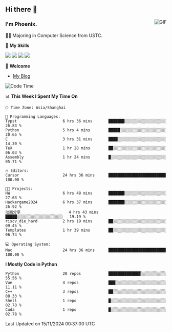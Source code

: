 ## Hi there 👋
<img align="right" alt="GIF" src="https://raw.githubusercontent.com/JoeyBling/JoeyBling/master/pic/pusheencode.gif" />

### I'm Phoenix.

👨‍🎓 Majoring in Computer Science from USTC.

🌟 **My Skills**

![](https://img.shields.io/badge/-Python-3e74a2?style=flat-square&logo=Python&logoColor=fff)
![](https://img.shields.io/badge/-C++-9f62a5?style=flat&logo=cplusplus&logoColor=white)
![](https://img.shields.io/badge/-Linux-185886?style=flat-square&logo=Linux&logoColor=fff)
![](https://img.shields.io/badge/-Rust-ff4136?style=flat-square&logo=Rust&logoColor=fff)

💬 **Welcome**

- [My Blog](https://ysy-phoenix.github.io/)

<!--START_SECTION:waka-->
![Code Time](http://img.shields.io/badge/Code%20Time-966%20hrs%2056%20mins-blue)

📊 **This Week I Spent My Time On** 

```text
🕑︎ Time Zone: Asia/Shanghai

💬 Programming Languages: 
Typst                    6 hrs 36 mins       ███████░░░░░░░░░░░░░░░░░░   26.83 % 
Python                   5 hrs 4 mins        █████░░░░░░░░░░░░░░░░░░░░   20.65 % 
C                        3 hrs 31 mins       ████░░░░░░░░░░░░░░░░░░░░░   14.30 % 
TeX                      1 hr 28 mins        ██░░░░░░░░░░░░░░░░░░░░░░░   06.03 % 
Assembly                 1 hr 24 mins        █░░░░░░░░░░░░░░░░░░░░░░░░   05.71 % 

🔥 Editors: 
Cursor                   24 hrs 36 mins      █████████████████████████   100.00 % 

🐱‍💻 Projects: 
HW                       6 hrs 48 mins       ███████░░░░░░░░░░░░░░░░░░   27.63 % 
Hackergame2024           6 hrs 37 mins       ███████░░░░░░░░░░░░░░░░░░   26.92 % 
动画分享                     4 hrs 43 mins       █████░░░░░░░░░░░░░░░░░░░░   19.19 % 
riscv_die_hard           2 hrs 19 mins       ██░░░░░░░░░░░░░░░░░░░░░░░   09.45 % 
Templates                1 hr 39 mins        ██░░░░░░░░░░░░░░░░░░░░░░░   06.74 % 

💻 Operating System: 
Mac                      24 hrs 36 mins      █████████████████████████   100.00 % 
```

**I Mostly Code in Python** 

```text
Python                   20 repos            ██████████████░░░░░░░░░░░   55.56 % 
Vue                      4 repos             ███░░░░░░░░░░░░░░░░░░░░░░   11.11 % 
C++                      3 repos             ██░░░░░░░░░░░░░░░░░░░░░░░   08.33 % 
Shell                    1 repo              █░░░░░░░░░░░░░░░░░░░░░░░░   02.78 % 
Cuda                     1 repo              █░░░░░░░░░░░░░░░░░░░░░░░░   02.78 % 
```




 Last Updated on 15/11/2024 00:37:00 UTC
<!--END_SECTION:waka-->

<!--
**ysy-phoenix/ysy-phoenix** is a ✨ _special_ ✨ repository because its `README.md` (this file) appears on your GitHub profile.

Here are some ideas to get you started:

- 🔭 I’m currently working on ...
- 🌱 I’m currently learning ...
- 👯 I’m looking to collaborate on ...
- 🤔 I’m looking for help with ...
- 💬 Ask me about ...
- 📫 How to reach me: ...
- 😄 Pronouns: ...
- ⚡ Fun fact: ...
-->
